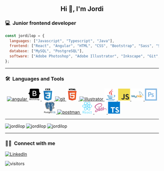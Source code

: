 <h2 align="center">Hi 👋, I'm Jordi</h2>
<h3>💻 &nbsp;Junior frontend developer</h3>

```javascript
const jordilop = {
  languages: ["Javascript", "Typescript", "Java"],
  frontend: ["React", "Angular", "HTML", "CSS", "Bootstrap", "Sass", "Styled-Components"],
  database: ["MySQL", "PostgreSQL"],
  software: ["Adobe Photoshop", "Adobe Illustrator", "Inkscape", "Git", "Postman"]
};
```

***

<h3 align="left">🛠 &nbsp;Languages and Tools</h3>
<p align="center">
	<a href="https://angular.io" target="_blank" rel="noreferrer" >
    <img src="https://angular.io/assets/images/logos/angular/angular.svg" alt="angular" width="40" height="40"/>
	</a>
	<a href="https://getbootstrap.com" target="_blank" rel="noreferrer">
		<img src="https://raw.githubusercontent.com/devicons/devicon/master/icons/bootstrap/bootstrap-plain-wordmark.svg" alt="bootstrap" width="40" height="40"/>
	</a>
	<a href="https://www.w3schools.com/css/" target="_blank" rel="noreferrer">
		<img src="https://raw.githubusercontent.com/devicons/devicon/master/icons/css3/css3-original-wordmark.svg" alt="css3" width="40" height="40"/>
	</a>
	<a href="https://git-scm.com/" target="_blank" rel="noreferrer">
		<img src="https://www.vectorlogo.zone/logos/git-scm/git-scm-icon.svg" alt="git" width="40" height="40"/>
	</a>
	<a href="https://www.w3.org/html/" target="_blank" rel="noreferrer">
		<img src="https://raw.githubusercontent.com/devicons/devicon/master/icons/html5/html5-original-wordmark.svg" alt="html5" width="40" height="40"/>
	</a>
	<a href="https://www.adobe.com/in/products/illustrator.html" target="_blank" rel="noreferrer">
		<img src="https://www.vectorlogo.zone/logos/adobe_illustrator/adobe_illustrator-icon.svg" alt="illustrator" width="40" height="40"/>
	</a>
	<a href="https://www.java.com" target="_blank" rel="noreferrer">
		<img src="https://raw.githubusercontent.com/devicons/devicon/master/icons/java/java-original.svg" alt="java" width="40" height="40"/>
	</a>
	<a href="https://developer.mozilla.org/en-US/docs/Web/JavaScript" target="_blank" rel="noreferrer">
		<img src="https://raw.githubusercontent.com/devicons/devicon/master/icons/javascript/javascript-original.svg" alt="javascript" width="40" height="40"/>
	</a>
	<a href="https://www.mysql.com/" target="_blank" rel="noreferrer">
		<img src="https://raw.githubusercontent.com/devicons/devicon/master/icons/mysql/mysql-original-wordmark.svg" alt="mysql" width="40" height="40"/>
	</a>
	<a href="https://www.photoshop.com/en" target="_blank" rel="noreferrer">
		<img src="https://raw.githubusercontent.com/devicons/devicon/master/icons/photoshop/photoshop-line.svg" alt="photoshop" width="40" height="40"/>
	</a>
	<a href="https://www.postgresql.org" target="_blank" rel="noreferrer">
		<img src="https://raw.githubusercontent.com/devicons/devicon/master/icons/postgresql/postgresql-original-wordmark.svg" alt="postgresql" width="40" height="40"/>
	</a>
	<a href="https://postman.com" target="_blank" rel="noreferrer">
		<img src="https://www.vectorlogo.zone/logos/getpostman/getpostman-icon.svg" alt="postman" width="40" height="40"/>
	</a>
	<a href="https://reactjs.org/" target="_blank" rel="noreferrer">
		<img src="https://raw.githubusercontent.com/devicons/devicon/master/icons/react/react-original-wordmark.svg" alt="react" width="40" height="40"/>
	</a>
	<a href="https://sass-lang.com" target="_blank" rel="noreferrer">
		<img src="https://raw.githubusercontent.com/devicons/devicon/master/icons/sass/sass-original.svg" alt="sass" width="40" height="40"/>
	</a>
	<a href="https://www.typescriptlang.org/" target="_blank" rel="noreferrer">
		<img src="https://raw.githubusercontent.com/devicons/devicon/master/icons/typescript/typescript-original.svg" alt="typescript" width="40" height="40"/>
	</a>
</p>

***

<div>
<img height="148em" src="https://github-readme-stats.vercel.app/api/top-langs?username=jordilop&show_icons=true&locale=en&layout=compact" alt="jordilop" />
<img height="148em" src="https://github-readme-stats.vercel.app/api?username=jordilop&show_icons=true&locale=en" alt="jordilop" />
<img height="148em" src="https://github-readme-streak-stats.herokuapp.com/?user=jordilop&" alt="jordilop" />
</div>

***
<h3> 🤝🏻 &nbsp;Connect with me </h3>

<p>
<a href="https://www.linkedin.com/in/jordilop/"><img alt="LinkedIn" src="https://img.shields.io/badge/LinkedIn-jordilop-blue?style=flat&logo=linkedin"></a>
</p>

![visitors](https://komarev.com/ghpvc/?username=jordilop)
